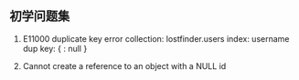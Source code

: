## 初学问题集

1. E11000 duplicate key error collection: lostfinder.users index: username dup key: { : null }

2. Cannot create a reference to an object with a NULL id